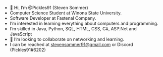 - 👋 Hi, I’m @Pickles91 (Steven Sommer)
-  Computer Science Student at Winona State University.
-  Software Developer at Fastenal Company.
-  I’m interested in learning everything about computers and programming.
-  I’m skilled in Java, Python, SQL, HTML, CSS, C#, ASP.Net and JavaScript
- 💞 I’m looking to collaborate on networking and learning.
-  I can be reached at stevensommer91@gmail.com or Discord (Pickles91#6202)

<!---
Pickles91/Pickles91 is a ✨ special ✨ repository because its `README.md` (this file) appears on your GitHub profile.
You can click the Preview link to take a look at your changes.
--->
